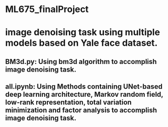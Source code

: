 # ML675_finalProject
# image denoising task using multiple models based on Yale face dataset.

## BM3d.py: Using bm3d algorithm to accomplish image denoising task.
## all.ipynb: Using Methods containing UNet-based deep learning architecture, Markov random field,  low-rank representation, total variation minimization and factor analysis to accomplish image denoising task.
